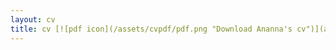 ```yaml
---
layout: cv
title: cv [![pdf icon](/assets/cvpdf/pdf.png "Download Ananna's cv")](assets/cv/Ananna_CV.pdf)
---
```


 


